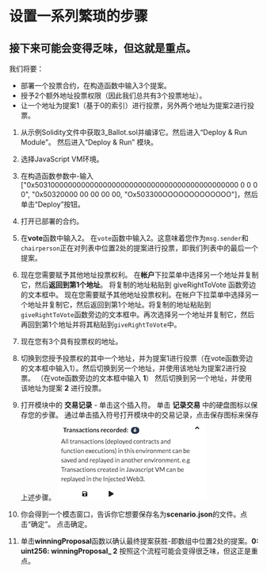 # 设置一系列繁琐的步骤

## 接下来可能会变得乏味，但这就是重点。

我们将要：

- 部署一个投票合约，在构造函数中输入3个提案。
- 授予2个额外地址投票权限（因此我们总共有3个投票地址）。
- 让一个地址为提案1（基于0的索引）进行投票，另外两个地址为提案2进行投票。

1. 从示例Solidity文件中获取3_Ballot.sol并编译它。然后进入“Deploy & Run Module”。  然后进入“Deploy & Run” 模块。

2. 选择JavaScript VM环境。

3. 在构造函数参数中-输入["0x50310000000000000000000000000000000000000000000 0 0 0 0", "0x50320000 00 00 00 00, "Ox503300OOOOOOOOOOOOO"]，然后单击“Deploy”按钮。

4. 打开已部署的合约。

5. 在**vote**函数中输入2。  在`vote`函数中输入2。这意味着您作为`msg.sender`和`chairperson`正在对列表中位置2处的提案进行投票，即我们列表中的最后一个提案。

6. 现在您需要赋予其他地址投票权利。  在**帐户**下拉菜单中选择另一个地址并复制它，然后**返回到第1个地址**。  将复制的地址粘贴到 giveRightToVote 函数旁边的文本框中。  现在您需要赋予其他地址投票权利。在帐户下拉菜单中选择另一个地址并复制它，然后返回到第1个地址。将复制的地址粘贴到`giveRightToVote`函数旁边的文本框中。再次选择另一个地址并复制它，然后再回到第1个地址并将其粘贴到`giveRightToVote`中。

7. 现在您有3个具有投票权的地址。

8. 切换到您授予投票权的其中一个地址，并为提案1进行投票（在vote函数旁边的文本框中输入1）。然后切换到另一个地址，并使用该地址为提案2进行投票。  （在vote函数旁边的文本框中输入 **1**）  然后切换到另一个地址，并使用该地址为提案 **2** 进行投票。

9. 打开模块中的 **交易记录** - 单击这个插入符。 单击 **记录交易** 中的硬盘图标以保存您的步骤。
  通过单击插入符号打开模块中的交易记录，点击保存图标来保存上述步骤。
  ![recorder](https://github.com/ethereum/remix-workshops/blob/master/Recorder/2_Record/images/recorder.png?raw=true "recorder")

10. 你会得到一个模态窗口，告诉你它想要保存名为**scenario.json**的文件。点击“确定”。  点击确定。

11. 单击**winningProposal**函数以确认最终提案获胜-即数组中位置2处的提案。**0: uint256: winningProposal_ 2** 按照这个流程可能会变得很乏味，但这正是重点。
